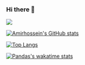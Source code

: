 ### Hi there 👋

<!--
**amirhosseinh77/amirhosseinh77** is a ✨ _special_ ✨ repository because its `README.md` (this file) appears on your GitHub profile.

Here are some ideas to get you started:

- 🔭 I’m currently working on ...
- 🌱 I’m currently learning ...
- 👯 I’m looking to collaborate on ...
- 🤔 I’m looking for help with ...
- 💬 Ask me about ...
- 📫 How to reach me: ...
- 😄 Pronouns: ...
- ⚡ Fun fact: ...
-->


![](https://github-profile-summary-cards.vercel.app/api/cards/profile-details?username=amirhosseinh77&theme=vue)

[![Amirhossein's GitHub stats](https://github-readme-stats.vercel.app/api?username=amirhosseinh77)](https://github.com/anuraghazra/github-readme-stats)

[![Top Langs](https://github-readme-stats.vercel.app/api/top-langs/?username=amirhosseinh77)](https://github.com/anuraghazra/github-readme-stats)

[![Pandas's wakatime stats](https://github-readme-stats.vercel.app/api/wakatime?username=Pandas-Team)](https://github.com/amirhosseinh77/github-readme-stats)
